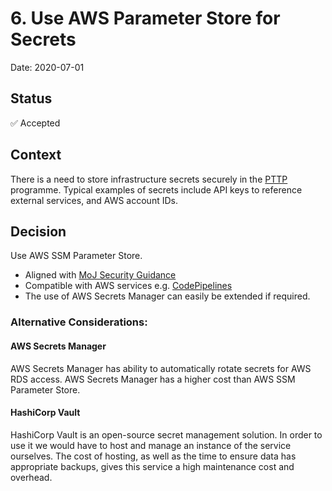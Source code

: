   # 6. Use AWS Parameter Store for Secrets
  Date: 2020-07-01

  ## Status
  ✅ Accepted

  ## Context

There is a need to store infrastructure secrets securely in the [PTTP](https://ministry-of-justice-acronyms.service.justice.gov.uk/#:~:text=Prison%20Technology%20Transformation%20Programme) programme. Typical examples of secrets include API keys to reference external services, and AWS account IDs.

  ## Decision

Use AWS SSM Parameter Store. 
- Aligned with [MoJ Security Guidance](https://security-guidance.service.justice.gov.uk/secrets-management/#application--infrastructure-secrets)
- Compatible with AWS services e.g. [CodePipelines](https://docs.aws.amazon.com/codebuild/latest/userguide/build-spec-ref.html#build-spec-ref-example)
- The use of AWS Secrets Manager can easily be extended if required.

### Alternative Considerations: 
#### AWS Secrets Manager
AWS Secrets Manager has ability to automatically rotate secrets for AWS RDS access. AWS Secrets Manager has a higher cost than AWS SSM Parameter Store.

#### HashiCorp Vault
HashiCorp Vault is an open-source secret management solution. In order to use it we would have to host and manage an instance of the service ourselves. The cost of hosting, as well as the time to ensure data has appropriate backups, gives this service a high maintenance cost and overhead.
